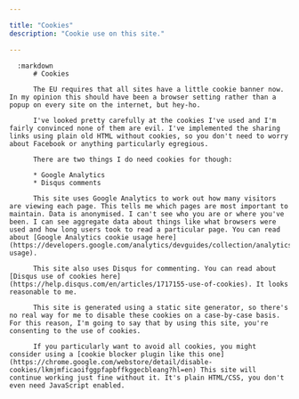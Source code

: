 ```yaml
---

title: "Cookies"
description: "Cookie use on this site."

---
```


      :markdown
          # Cookies

          The EU requires that all sites have a little cookie banner now. In my opinion this should have been a browser setting rather than a popup on every site on the internet, but hey-ho.

          I've looked pretty carefully at the cookies I've used and I'm fairly convinced none of them are evil. I've implemented the sharing links using plain old HTML without cookies, so you don't need to worry about Facebook or anything particularly egregious.

          There are two things I do need cookies for though:

          * Google Analytics
          * Disqus comments

          This site uses Google Analytics to work out how many visitors are viewing each page. This tells me which pages are most important to maintain. Data is anonymised. I can't see who you are or where you've been. I can see aggregate data about things like what browsers were used and how long users took to read a particular page. You can read about [Google Analytics cookie usage here](https://developers.google.com/analytics/devguides/collection/analyticsjs/cookie-usage).

          This site also uses Disqus for commenting. You can read about [Disqus use of cookies here](https://help.disqus.com/en/articles/1717155-use-of-cookies). It looks reasonable to me.

          This site is generated using a static site generator, so there's no real way for me to disable these cookies on a case-by-case basis. For this reason, I'm going to say that by using this site, you're consenting to the use of cookies.

          If you particularly want to avoid all cookies, you might consider using a [cookie blocker plugin like this one](https://chrome.google.com/webstore/detail/disable-cookies/lkmjmficaoifggpfapbffkggecbleang?hl=en) This site will continue working just fine without it. It's plain HTML/CSS, you don't even need JavaScript enabled.
